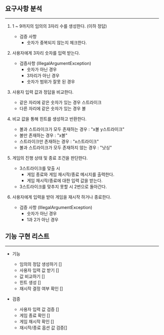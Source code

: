 ## 요구사항 분석
---

1. 1 ~ 9까지의 임의의 3자리 수를 생성한다. (이하 정답)
	* 검증 사항
		* 숫자가 중복되지 않는지 체크한다.
2. 사용자에게 3자리 숫자를 입력 받는다.
	* 검증사항 (IllegalArgumentException)
		* 숫자가 아닌 경우
		* 3자리가 아닌 경우
		* 숫자가 범위가 잘못 된 경우

3. 사용자 입력 값과 정답을 비교한다.
	* 같은 자리에 같은 숫자가 있는 경우 스트라이크
	* 다른 자리에 같은 숫자가 있는 경우 볼

4. 비교 값을 통해 힌트를 생성하고 반환한다.
	* 볼과 스트라이크가 모두 존재하는 경우 : "x볼 y스트라이크"
	* 볼만 존재하는 경우 : "x볼"
	* 스트라이크만 존재하는 경우 : "x스트라이크"
	* 볼과 스트라이크가 모두 존재하지 않는 경우 : "낫싱"

5. 게임의 진행 상태 및 종료 조건을 판단한다.
	* 3스트라이크를 맞출 시
		* 게임 종료와 게임 재시작/종료 메시지를 출력한다.
		* 게임 재시작/종료에 대한 입력 값을 받는다.
	* 3스트라이크를 맞추지 못할 시 2번으로 돌아간다.

6. 사용자에게 입력을 받아 게임을 재시작 하거나 종료한다.
	* 검증 사항 (IllegalArgumentException)
		* 숫자가 아닌 경우
		* 1과 2가 아닌 경우

## 기능 구현 리스트
---
* 기능
	* 임의의 정답 생성하기  []
	* 사용자 입력 값 받기 []
	* 값 비교하기 []
	* 힌트 생성 []
	* 재시작 결정 여부 확인 []

* 검증
	* 사용자 입력 값 검증 []
	* 게임 종료 확인 []
	* 게임 재시작 확인 []
	* 재시작/종료 옵션 값 검증[]

